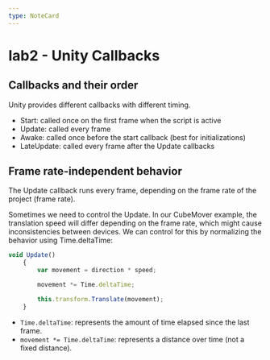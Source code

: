 ```yaml
---
type: NoteCard
---
```


# lab2 - Unity Callbacks
## Callbacks and their order

Unity provides different callbacks with different timing.

*   Start: called once on the first frame when the script is active
*   Update: called every frame
*   Awake: called once before the start callback (best for initializations)
*   LateUpdate: called every frame after the Update callbacks

## Frame rate-independent behavior

The Update callback runs every frame, depending on the frame rate of the project (frame rate).

Sometimes we need to control the Update. In our CubeMover example, the translation speed will differ depending on the frame rate, which might cause inconsistencies between devices. We can control for this by normalizing the behavior using Time.deltaTime:

```js
void Update()
    {
        var movement = direction * speed;

        movement *= Time.deltaTime;

        this.transform.Translate(movement);
    }
```

*   `Time.deltaTime`: represents the amount of time elapsed since the last frame.
*   `movement *= Time.deltaTime`: represents a distance over time (not a fixed distance).